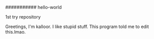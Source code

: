 ########### hello-world

1st try repository



Greetings, I'm kalloor. I like stupid stuff.
This program told me to edit this.lmao.
